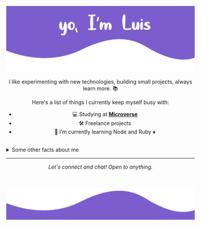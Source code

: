 <center>
  
![](image-readme.png)

I like experimenting with new technologies, building small projects, always learn more. :books:

Here's a list of things I currently keep myself busy with:

- 💻 Studying at **[Microverse](https://microver.com)**
- 🛠 Freelance projects
- 🌱 I’m currently learning Node and Ruby :diamonds:
<!-- - ✍️ Writing tech blog posts over at **[dev.to](https://dev.to/jayehernandez)**. -->

<br>
</center>

<details>
 <summary>Some other facts about me</summary>
  <br>

  - I don't live without music :musical_note:
  - My passion for photography is waiting for a camera...
  - LET'S PLAY SOME CHESS? or any other game?
  
  ![My github stats](https://github-readme-stats.vercel.app/api?username=luisvinicius09&show_icons=true&theme=midnight-purple)
  <br><br>
</details>

<hr>

<p align="center">
  <i>Let's connect and chat! Open to anything.</i>

  <p align="center">
    <a href="https://twitter.com/luisvinicius09" alt="Twitter"><img src=""></a>
    <a href="https://www.linkedin.com/in/luis_vinicius/" alt="Linkedin"><img src=""></a>
    <a href="luisvinicius0906@gmail.com" alt="Contact me"><img src=""></a>
<!--     <a href="https://jayehernandez.com" alt="My site"><img src=""></a> -->
  </p>
</p>


![](footer-readme.svg)

